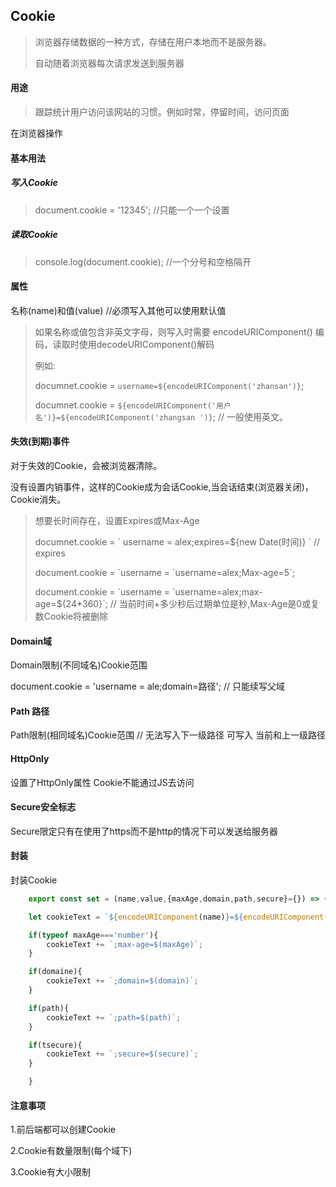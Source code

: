 ## Cookie

> 浏览器存储数据的一种方式，存储在用户本地而不是服务器。
>
> 自动随着浏览器每次请求发送到服务器

#### 用途

> 跟踪统计用户访问该网站的习惯。例如时常，停留时间，访问页面

在浏览器操作

#### 基本用法

##### 写入Cookie

> document.cookie = '12345';   //只能一个一个设置

##### 读取Cookie

> console.log(document.cookie);   //一个分号和空格隔开

#### 属性

名称(name)和值(value)    //必须写入其他可以使用默认值

>  如果名称或值包含非英文字母，则写入时需要 encodeURIComponent() 编码，读取时使用decodeURIComponent()解码 
>
> 例如: 
>
> documnet.cookie = `username=${encodeURIComponent('zhansan')}`;
>
>   documnet.cookie = `${encodeURIComponent('用户名')}=${encodeURIComponent('zhangsan ')}`;    // 一般使用英文。

#### 失效(到期)事件

对于失效的Cookie，会被浏览器清除。

没有设置内销事件，这样的Cookie成为会话Cookie,当会话结束(浏览器关闭)，Cookie消失。 

> 想要长时间存在，设置Expires或Max-Age
>
> documnet.cookie = \` username = alex;expires=${new Date(时间)} \`  // expires
>
> document.cookie = \`username = \`username=alex;Max-age=5\`;    
>
> document.cookie = \`username = \`username=alex;max-age=${24*360}\`;    // 当前时间+多少秒后过期单位是秒,Max-Age是0或复数Cookie将被删除

#### Domain域

Domain限制(不同域名)Cookie范围

document.cookie = 'username = ale;domain=路径';    // 只能续写父域

#### Path 路径

Path限制(相同域名)Cookie范围  // 无法写入下一级路径 可写入 当前和上一级路径

#### HttpOnly

设置了HttpOnly属性  Cookie不能通过JS去访问

#### Secure安全标志

Secure限定只有在使用了https而不是http的情况下可以发送给服务器

#### 封装

封装Cookie

```javascript
    export const set = (name,value,{maxAge,domain,path,secure}={}) => {

    let cookieText = `${encodeURIComponent(name)}=${encodeURIComponent(value)}`;

    if(typeof maxAge==='number'){
        cookieText += `;max-age=$(maxAge)`;
    }

    if(domaine){
        cookieText += `;domain=$(domain)`;
    }

    if(path){
        cookieText += `;path=$(path)`;
    }

    if(tsecure){
        cookieText += `;secure=$(secure)`;
    }

    }
```

#### 注意事项

1.前后端都可以创建Cookie

2.Cookie有数量限制(每个域下)

3.Cookie有大小限制

